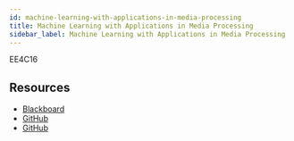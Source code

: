 ```yaml
---
id: machine-learning-with-applications-in-media-processing
title: Machine Learning with Applications in Media Processing
sidebar_label: Machine Learning with Applications in Media Processing
---
```

EE4C16

## Resources

-   [Blackboard](https://mymodule.tcd.ie/)
-   [GitHub](https://github.com/frcs/EE4C16)
-   [GitHub](http://turing.mee.tcd.ie/)
